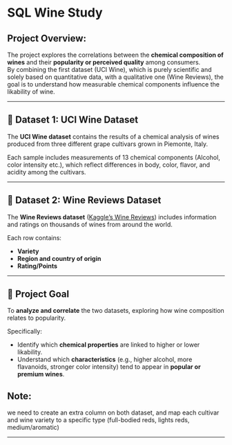 # SQL Wine Study

## Project Overview: 
The project explores the correlations between the **chemical composition of wines** and their **popularity or perceived quality** among consumers.  
By combining the first dataset (UCI Wine), which is purely scientific and solely based on quantitative data, with a qualitative one (Wine Reviews), the goal is to understand how measurable chemical components influence the likability of wine.

---

## 🧪 Dataset 1: UCI Wine Dataset
The **UCI Wine dataset** contains the results of a chemical analysis of wines produced from three different grape cultivars grown in Piemonte, Italy.  

Each sample includes measurements of 13 chemical components (Alcohol, color intensity etc.), which reflect differences in body, color, flavor, and acidity among the cultivars.

---

## 🍇 Dataset 2: Wine Reviews Dataset
The **Wine Reviews dataset** ([Kaggle’s Wine Reviews](https://www.kaggle.com/datasets/zynicide/wine-reviews)) includes information and ratings on thousands of wines from around the world.  

Each row contains:
- **Variety**
- **Region and country of origin**  
- **Rating/Points**

---

## 🎯 Project Goal  
To **analyze and correlate** the two datasets, exploring how wine composition relates to popularity.

Specifically:
- Identify which **chemical properties** are linked to higher or lower likability.  
- Understand which **characteristics** (e.g., higher alcohol, more flavanoids, stronger color intensity) tend to appear in **popular or premium wines**.

## Note:
we need to create an extra column on both dataset, and map each cultivar and wine variety to a specific type (full-bodied reds, lights reds, medium/aromatic)

---
